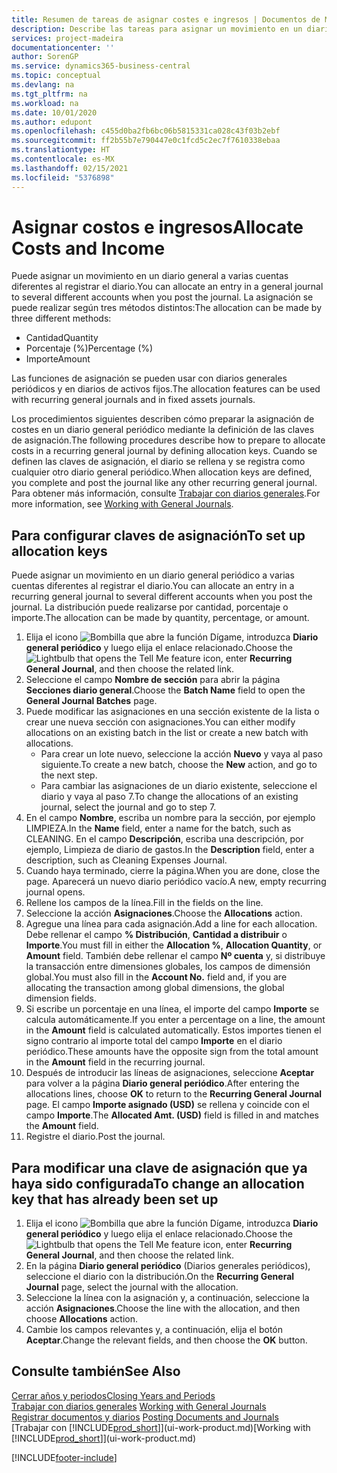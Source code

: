 ```yaml
---
title: Resumen de tareas de asignar costes e ingresos | Documentos de Microsoft
description: Describe las tareas para asignar un movimiento en un diario general a varias cuentas diferentes al registrar el diario.
services: project-madeira
documentationcenter: ''
author: SorenGP
ms.service: dynamics365-business-central
ms.topic: conceptual
ms.devlang: na
ms.tgt_pltfrm: na
ms.workload: na
ms.date: 10/01/2020
ms.author: edupont
ms.openlocfilehash: c455d0ba2fb6bc06b5815331ca028c43f03b2ebf
ms.sourcegitcommit: ff2b55b7e790447e0c1fcd5c2ec7f7610338ebaa
ms.translationtype: HT
ms.contentlocale: es-MX
ms.lasthandoff: 02/15/2021
ms.locfileid: "5376898"
---
```

# <a name="allocate-costs-and-income"></a><span data-ttu-id="49d70-103">Asignar costos e ingresos</span><span class="sxs-lookup"><span data-stu-id="49d70-103">Allocate Costs and Income</span></span>
<span data-ttu-id="49d70-104">Puede asignar un movimiento en un diario general a varias cuentas diferentes al registrar el diario.</span><span class="sxs-lookup"><span data-stu-id="49d70-104">You can allocate an entry in a general journal to several different accounts when you post the journal.</span></span> <span data-ttu-id="49d70-105">La asignación se puede realizar según tres métodos distintos:</span><span class="sxs-lookup"><span data-stu-id="49d70-105">The allocation can be made by three different methods:</span></span>

* <span data-ttu-id="49d70-106">Cantidad</span><span class="sxs-lookup"><span data-stu-id="49d70-106">Quantity</span></span>
* <span data-ttu-id="49d70-107">Porcentaje (%)</span><span class="sxs-lookup"><span data-stu-id="49d70-107">Percentage (%)</span></span>
* <span data-ttu-id="49d70-108">Importe</span><span class="sxs-lookup"><span data-stu-id="49d70-108">Amount</span></span>

<span data-ttu-id="49d70-109">Las funciones de asignación se pueden usar con diarios generales periódicos y en diarios de activos fijos.</span><span class="sxs-lookup"><span data-stu-id="49d70-109">The allocation features can be used with recurring general journals and in fixed assets journals.</span></span>
<!--You can also distribute the cost or revenue of a line to an intercompany partner when you post a sales or purchase document. When you post the document, a line will be posted in your general journal, and a corresponding line will be created in the intercompany outbox.-->

<span data-ttu-id="49d70-110">Los procedimientos siguientes describen cómo preparar la asignación de costes en un diario general periódico mediante la definición de las claves de asignación.</span><span class="sxs-lookup"><span data-stu-id="49d70-110">The following procedures describe how to prepare to allocate costs in a recurring general journal by defining allocation keys.</span></span> <span data-ttu-id="49d70-111">Cuando se definen las claves de asignación, el diario se rellena y se registra como cualquier otro diario general periódico.</span><span class="sxs-lookup"><span data-stu-id="49d70-111">When allocation keys are defined, you complete and post the journal like any other recurring general journal.</span></span> <span data-ttu-id="49d70-112">Para obtener más información, consulte [Trabajar con diarios generales](ui-work-general-journals.md).</span><span class="sxs-lookup"><span data-stu-id="49d70-112">For more information, see [Working with General Journals](ui-work-general-journals.md).</span></span>

## <a name="to-set-up-allocation-keys"></a><span data-ttu-id="49d70-113">Para configurar claves de asignación</span><span class="sxs-lookup"><span data-stu-id="49d70-113">To set up allocation keys</span></span>
<span data-ttu-id="49d70-114">Puede asignar un movimiento en un diario general periódico a varias cuentas diferentes al registrar el diario.</span><span class="sxs-lookup"><span data-stu-id="49d70-114">You can allocate an entry in a recurring general journal to several different accounts when you post the journal.</span></span> <span data-ttu-id="49d70-115">La distribución puede realizarse por cantidad, porcentaje o importe.</span><span class="sxs-lookup"><span data-stu-id="49d70-115">The allocation can be made by quantity, percentage, or amount.</span></span>
1. <span data-ttu-id="49d70-116">Elija el icono ![Bombilla que abre la función Dígame](media/ui-search/search_small.png "Dígame qué desea hacer"), introduzca **Diario general periódico** y luego elija el enlace relacionado.</span><span class="sxs-lookup"><span data-stu-id="49d70-116">Choose the ![Lightbulb that opens the Tell Me feature](media/ui-search/search_small.png "Tell me what you want to do") icon, enter **Recurring General Journal**, and then choose the related link.</span></span>
2. <span data-ttu-id="49d70-117">Seleccione el campo **Nombre de sección** para abrir la página **Secciones diario general**.</span><span class="sxs-lookup"><span data-stu-id="49d70-117">Choose the **Batch Name** field to open the **General Journal Batches** page.</span></span>
3. <span data-ttu-id="49d70-118">Puede modificar las asignaciones en una sección existente de la lista o crear une nueva sección con asignaciones.</span><span class="sxs-lookup"><span data-stu-id="49d70-118">You can either modify allocations on an existing batch in the list or create a new batch with allocations.</span></span>
   * <span data-ttu-id="49d70-119">Para crear un lote nuevo, seleccione la acción **Nuevo** y vaya al paso siguiente.</span><span class="sxs-lookup"><span data-stu-id="49d70-119">To create a new batch, choose the **New** action, and go to the next step.</span></span>
   * <span data-ttu-id="49d70-120">Para cambiar las asignaciones de un diario existente, seleccione el diario y vaya al paso 7.</span><span class="sxs-lookup"><span data-stu-id="49d70-120">To change the allocations of an existing journal, select the journal and go to step 7.</span></span>    
4. <span data-ttu-id="49d70-121">En el campo **Nombre**, escriba un nombre para la sección, por ejemplo LIMPIEZA.</span><span class="sxs-lookup"><span data-stu-id="49d70-121">In the **Name** field, enter a name for the batch, such as CLEANING.</span></span> <span data-ttu-id="49d70-122">En el campo **Descripción**, escriba una descripción, por ejemplo, Limpieza de diario de gastos.</span><span class="sxs-lookup"><span data-stu-id="49d70-122">In the **Description** field, enter a description, such as Cleaning Expenses Journal.</span></span>
5. <span data-ttu-id="49d70-123">Cuando haya terminado, cierre la página.</span><span class="sxs-lookup"><span data-stu-id="49d70-123">When you are done, close the page.</span></span> <span data-ttu-id="49d70-124">Aparecerá un nuevo diario periódico vacío.</span><span class="sxs-lookup"><span data-stu-id="49d70-124">A new, empty recurring journal opens.</span></span>
6. <span data-ttu-id="49d70-125">Rellene los campos de la línea.</span><span class="sxs-lookup"><span data-stu-id="49d70-125">Fill in the fields on the line.</span></span>
7. <span data-ttu-id="49d70-126">Seleccione la acción **Asignaciones**.</span><span class="sxs-lookup"><span data-stu-id="49d70-126">Choose the **Allocations** action.</span></span>
8. <span data-ttu-id="49d70-127">Agregue una línea para cada asignación.</span><span class="sxs-lookup"><span data-stu-id="49d70-127">Add a line for each allocation.</span></span> <span data-ttu-id="49d70-128">Debe rellenar el campo **% Distribución**, **Cantidad a distribuir** o **Importe**.</span><span class="sxs-lookup"><span data-stu-id="49d70-128">You must fill in either the **Allocation %**, **Allocation Quantity**, or **Amount** field.</span></span> <span data-ttu-id="49d70-129">También debe rellenar el campo **Nº cuenta** y, si distribuye la transacción entre dimensiones globales, los campos de dimensión global.</span><span class="sxs-lookup"><span data-stu-id="49d70-129">You must also fill in the **Account No.** field and, if you are allocating the transaction among global dimensions, the global dimension fields.</span></span>
9. <span data-ttu-id="49d70-130">Si escribe un porcentaje en una línea, el importe del campo **Importe** se calcula automáticamente.</span><span class="sxs-lookup"><span data-stu-id="49d70-130">If you enter a percentage on a line, the amount in the **Amount** field is calculated automatically.</span></span> <span data-ttu-id="49d70-131">Estos importes tienen el signo contrario al importe total del campo **Importe** en el diario periódico.</span><span class="sxs-lookup"><span data-stu-id="49d70-131">These amounts have the opposite sign from the total amount in the **Amount** field in the recurring journal.</span></span>
10. <span data-ttu-id="49d70-132">Después de introducir las líneas de asignaciones, seleccione **Aceptar** para volver a la página **Diario general periódico**.</span><span class="sxs-lookup"><span data-stu-id="49d70-132">After entering the allocations lines, choose **OK** to return to the **Recurring General Journal** page.</span></span> <span data-ttu-id="49d70-133">El campo **Importe asignado (USD)** se rellena y coincide con el campo **Importe**.</span><span class="sxs-lookup"><span data-stu-id="49d70-133">The **Allocated Amt. (USD)** field is filled in and matches the **Amount** field.</span></span>
11. <span data-ttu-id="49d70-134">Registre el diario.</span><span class="sxs-lookup"><span data-stu-id="49d70-134">Post the journal.</span></span>

## <a name="to-change-an-allocation-key-that-has-already-been-set-up"></a><span data-ttu-id="49d70-135">Para modificar una clave de asignación que ya haya sido configurada</span><span class="sxs-lookup"><span data-stu-id="49d70-135">To change an allocation key that has already been set up</span></span>
1. <span data-ttu-id="49d70-136">Elija el icono ![Bombilla que abre la función Dígame](media/ui-search/search_small.png "Dígame qué desea hacer"), introduzca **Diario general periódico** y luego elija el enlace relacionado.</span><span class="sxs-lookup"><span data-stu-id="49d70-136">Choose the ![Lightbulb that opens the Tell Me feature](media/ui-search/search_small.png "Tell me what you want to do") icon, enter **Recurring General Journal**, and then choose the related link.</span></span>
2. <span data-ttu-id="49d70-137">En la página **Diario general periódico** (Diarios generales periódicos), seleccione el diario con la distribución.</span><span class="sxs-lookup"><span data-stu-id="49d70-137">On the **Recurring General Journal** page, select the journal with the allocation.</span></span>
3. <span data-ttu-id="49d70-138">Seleccione la línea con la asignación y, a continuación, seleccione la acción **Asignaciones**.</span><span class="sxs-lookup"><span data-stu-id="49d70-138">Choose the line with the allocation, and then choose **Allocations** action.</span></span>
4. <span data-ttu-id="49d70-139">Cambie los campos relevantes y, a continuación, elija el botón **Aceptar**.</span><span class="sxs-lookup"><span data-stu-id="49d70-139">Change the relevant fields, and then choose the **OK** button.</span></span>

## <a name="see-also"></a><span data-ttu-id="49d70-140">Consulte también</span><span class="sxs-lookup"><span data-stu-id="49d70-140">See Also</span></span>
[<span data-ttu-id="49d70-141">Cerrar años y periodos</span><span class="sxs-lookup"><span data-stu-id="49d70-141">Closing Years and Periods</span></span>](year-close-years-periods.md)  
<span data-ttu-id="49d70-142">[Trabajar con diarios generales](ui-work-general-journals.md)  </span><span class="sxs-lookup"><span data-stu-id="49d70-142">[Working with General Journals](ui-work-general-journals.md)  </span></span>  
<span data-ttu-id="49d70-143">[Registrar documentos y diarios](ui-post-documents-journals.md)  </span><span class="sxs-lookup"><span data-stu-id="49d70-143">[Posting Documents and Journals](ui-post-documents-journals.md)  </span></span>  
<span data-ttu-id="49d70-144">[Trabajar con [!INCLUDE[prod_short](includes/prod_short.md)]](ui-work-product.md)</span><span class="sxs-lookup"><span data-stu-id="49d70-144">[Working with [!INCLUDE[prod_short](includes/prod_short.md)]](ui-work-product.md)</span></span>


[!INCLUDE[footer-include](includes/footer-banner.md)]